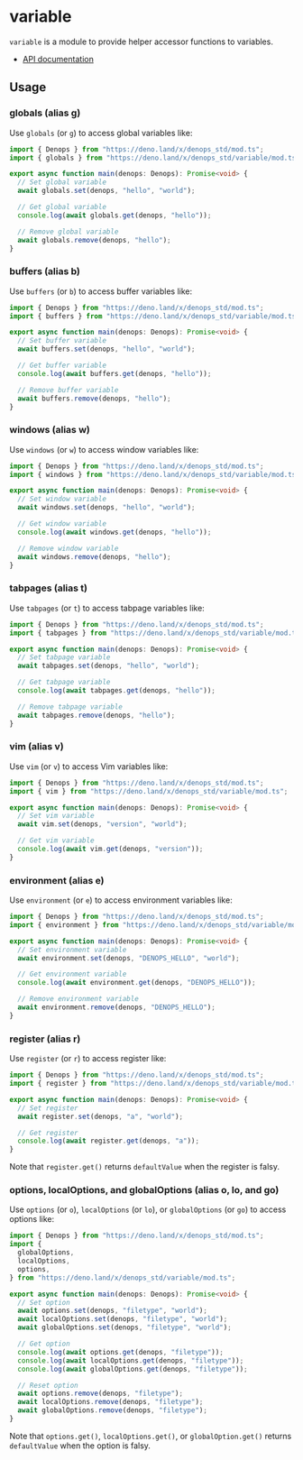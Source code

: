 # variable

`variable` is a module to provide helper accessor functions to variables.

- [API documentation](https://doc.deno.land/https/deno.land/x/denops_std/variable/mod.ts)

## Usage

### globals (alias g)

Use `globals` (or `g`) to access global variables like:

```typescript
import { Denops } from "https://deno.land/x/denops_std/mod.ts";
import { globals } from "https://deno.land/x/denops_std/variable/mod.ts";

export async function main(denops: Denops): Promise<void> {
  // Set global variable
  await globals.set(denops, "hello", "world");

  // Get global variable
  console.log(await globals.get(denops, "hello"));

  // Remove global variable
  await globals.remove(denops, "hello");
}
```

### buffers (alias b)

Use `buffers` (or `b`) to access buffer variables like:

```typescript
import { Denops } from "https://deno.land/x/denops_std/mod.ts";
import { buffers } from "https://deno.land/x/denops_std/variable/mod.ts";

export async function main(denops: Denops): Promise<void> {
  // Set buffer variable
  await buffers.set(denops, "hello", "world");

  // Get buffer variable
  console.log(await buffers.get(denops, "hello"));

  // Remove buffer variable
  await buffers.remove(denops, "hello");
}
```

### windows (alias w)

Use `windows` (or `w`) to access window variables like:

```typescript
import { Denops } from "https://deno.land/x/denops_std/mod.ts";
import { windows } from "https://deno.land/x/denops_std/variable/mod.ts";

export async function main(denops: Denops): Promise<void> {
  // Set window variable
  await windows.set(denops, "hello", "world");

  // Get window variable
  console.log(await windows.get(denops, "hello"));

  // Remove window variable
  await windows.remove(denops, "hello");
}
```

### tabpages (alias t)

Use `tabpages` (or `t`) to access tabpage variables like:

```typescript
import { Denops } from "https://deno.land/x/denops_std/mod.ts";
import { tabpages } from "https://deno.land/x/denops_std/variable/mod.ts";

export async function main(denops: Denops): Promise<void> {
  // Set tabpage variable
  await tabpages.set(denops, "hello", "world");

  // Get tabpage variable
  console.log(await tabpages.get(denops, "hello"));

  // Remove tabpage variable
  await tabpages.remove(denops, "hello");
}
```

### vim (alias v)

Use `vim` (or `v`) to access Vim variables like:

```typescript
import { Denops } from "https://deno.land/x/denops_std/mod.ts";
import { vim } from "https://deno.land/x/denops_std/variable/mod.ts";

export async function main(denops: Denops): Promise<void> {
  // Set vim variable
  await vim.set(denops, "version", "world");

  // Get vim variable
  console.log(await vim.get(denops, "version"));
}
```

### environment (alias e)

Use `environment` (or `e`) to access environment variables like:

```typescript
import { Denops } from "https://deno.land/x/denops_std/mod.ts";
import { environment } from "https://deno.land/x/denops_std/variable/mod.ts";

export async function main(denops: Denops): Promise<void> {
  // Set environment variable
  await environment.set(denops, "DENOPS_HELLO", "world");

  // Get environment variable
  console.log(await environment.get(denops, "DENOPS_HELLO"));

  // Remove environment variable
  await environment.remove(denops, "DENOPS_HELLO");
}
```

### register (alias r)

Use `register` (or `r`) to access register like:

```typescript
import { Denops } from "https://deno.land/x/denops_std/mod.ts";
import { register } from "https://deno.land/x/denops_std/variable/mod.ts";

export async function main(denops: Denops): Promise<void> {
  // Set register
  await register.set(denops, "a", "world");

  // Get register
  console.log(await register.get(denops, "a"));
}
```

Note that `register.get()` returns `defaultValue` when the register is falsy.

### options, localOptions, and globalOptions (alias o, lo, and go)

Use `options` (or `o`), `localOptions` (or `lo`), or `globalOptions` (or `go`)
to access options like:

```typescript
import { Denops } from "https://deno.land/x/denops_std/mod.ts";
import {
  globalOptions,
  localOptions,
  options,
} from "https://deno.land/x/denops_std/variable/mod.ts";

export async function main(denops: Denops): Promise<void> {
  // Set option
  await options.set(denops, "filetype", "world");
  await localOptions.set(denops, "filetype", "world");
  await globalOptions.set(denops, "filetype", "world");

  // Get option
  console.log(await options.get(denops, "filetype"));
  console.log(await localOptions.get(denops, "filetype"));
  console.log(await globalOptions.get(denops, "filetype"));

  // Reset option
  await options.remove(denops, "filetype");
  await localOptions.remove(denops, "filetype");
  await globalOptions.remove(denops, "filetype");
}
```

Note that `options.get()`, `localOptions.get()`, or `globalOption.get()` returns
`defaultValue` when the option is falsy.
